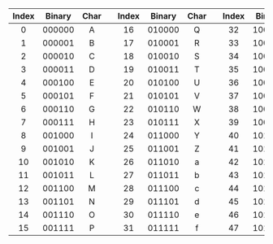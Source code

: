 | Index 	| Binary 	| Char 	|  	| Index 	| Binary 	| Char 	|  	| Index 	| Binary 	| Char 	|  	| Index 	| Binary 	| Char 	|
|:---:	|:---:	|:---:	|:---:	|:---:	|:---:	|:---:	|:---:	|:---:	|:---:	|:---:	|:---:	|:---:	|:---:	|:---:	|
| 0 	| 000000 	| A 	|  	| 16 	| 010000 	| Q 	|  	| 32 	| 100000 	| g 	|  	| 48 	| 110000 	| w 	|
| 1 	| 000001 	| B 	|  	| 17 	| 010001 	| R 	|  	| 33 	| 100001 	| h 	|  	| 49 	| 110001 	| x 	|
| 2 	| 000010 	| C 	|  	| 18 	| 010010 	| S 	|  	| 34 	| 100010 	| i 	|  	| 50 	| 110010 	| y 	|
| 3 	| 000011 	| D 	|  	| 19 	| 010011 	| T 	|  	| 35 	| 100011 	| j 	|  	| 51 	| 110011 	| z 	|
| 4 	| 000100 	| E 	|  	| 20 	| 010100 	| U 	|  	| 36 	| 100100 	| k 	|  	| 52 	| 110100 	| 0 	|
| 5 	| 000101 	| F 	|  	| 21 	| 010101 	| V 	|  	| 37 	| 100101 	| l 	|  	| 53 	| 110101 	| 1 	|
| 6 	| 000110 	| G 	|  	| 22 	| 010110 	| W 	|  	| 38 	| 100110 	| m 	|  	| 54 	| 110110 	| 2 	|
| 7 	| 000111 	| H 	|  	| 23 	| 010111 	| X 	|  	| 39 	| 100111 	| n 	|  	| 55 	| 110111 	| 3 	|
| 8 	| 001000 	| I 	|  	| 24 	| 011000 	| Y 	|  	| 40 	| 101000 	| o 	|  	| 56 	| 111000 	| 4 	|
| 9 	| 001001 	| J 	|  	| 25 	| 011001 	| Z 	|  	| 41 	| 101001 	| p 	|  	| 57 	| 111001 	| 5 	|
| 10 	| 001010 	| K 	|  	| 26 	| 011010 	| a 	|  	| 42 	| 101010 	| q 	|  	| 58 	| 111010 	| 6 	|
| 11 	| 001011 	| L 	|  	| 27 	| 011011 	| b 	|  	| 43 	| 101011 	| r 	|  	| 59 	| 111011 	| 7 	|
| 12 	| 001100 	| M 	|  	| 28 	| 011100 	| c 	|  	| 44 	| 101100 	| s 	|  	| 60 	| 111100 	| 8 	|
| 13 	| 001101 	| N 	|  	| 29 	| 011101 	| d 	|  	| 45 	| 101101 	| t 	|  	| 61 	| 111101 	| 9 	|
| 14 	| 001110 	| O 	|  	| 30 	| 011110 	| e 	|  	| 46 	| 101110 	| u 	|  	| 62 	| 111110 	| + 	|
| 15 	| 001111 	| P 	|  	| 31 	| 011111 	| f 	|  	| 47 	| 101111 	| v 	|  	| 63 	| 111111 	| / 	|
